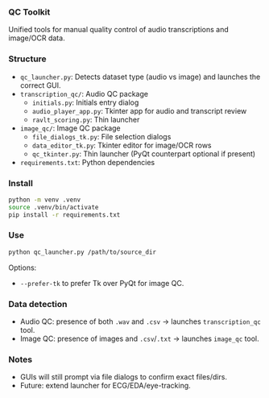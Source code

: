 ### QC Toolkit

Unified tools for manual quality control of audio transcriptions and image/OCR data.

### Structure

- `qc_launcher.py`: Detects dataset type (audio vs image) and launches the correct GUI.
- `transcription_qc/`: Audio QC package
  - `initials.py`: Initials entry dialog
  - `audio_player_app.py`: Tkinter app for audio and transcript review
  - `ravlt_scoring.py`: Thin launcher
- `image_qc/`: Image QC package
  - `file_dialogs_tk.py`: File selection dialogs
  - `data_editor_tk.py`: Tkinter editor for image/OCR rows
  - `qc_tkinter.py`: Thin launcher (PyQt counterpart optional if present)
- `requirements.txt`: Python dependencies

### Install

```bash
python -m venv .venv
source .venv/bin/activate
pip install -r requirements.txt
```

### Use

```bash
python qc_launcher.py /path/to/source_dir
```

Options:
- `--prefer-tk` to prefer Tk over PyQt for image QC.

### Data detection

- Audio QC: presence of both `.wav` and `.csv` → launches `transcription_qc` tool.
- Image QC: presence of images and `.csv`/`.txt` → launches `image_qc` tool.

### Notes

- GUIs will still prompt via file dialogs to confirm exact files/dirs.
- Future: extend launcher for ECG/EDA/eye-tracking.



